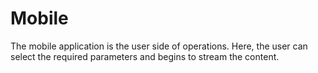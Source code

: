 # Mobile

The mobile application is the user side of operations. Here, the user can select the required parameters and begins to stream the content. 
